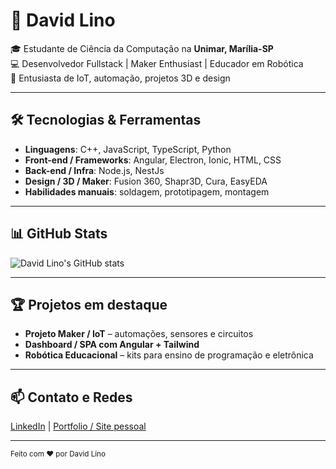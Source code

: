 # 👋 David Lino

🎓 Estudante de Ciência da Computação na **Unimar, Marília-SP**  
💻 Desenvolvedor Fullstack | Maker Enthusiast | Educador em Robótica  
🎯 Entusiasta de IoT, automação, projetos 3D e design  

---

## 🛠 Tecnologias & Ferramentas

- **Linguagens**: C++, JavaScript, TypeScript, Python  
- **Front-end / Frameworks**: Angular, Electron, Ionic, HTML, CSS  
- **Back-end / Infra**: Node.js, NestJs 
- **Design / 3D / Maker**: Fusion 360, Shapr3D, Cura, EasyEDA  
- **Habilidades manuais**: soldagem, prototipagem, montagem  

---

## 📊 GitHub Stats

![David Lino's GitHub stats](https://github-readme-stats.vercel.app/api?username=DavidLinoe&show_icons=true&theme=radical)

---

## 🏆 Projetos em destaque

- **Projeto Maker / IoT** – automações, sensores e circuitos  
- **Dashboard / SPA com Angular + Tailwind**  
- **Robótica Educacional** – kits para ensino de programação e eletrônica  

---

## 📫 Contato e Redes

[LinkedIn](https://www.linkedin.com/in/seu-perfil) | [Portfolio / Site pessoal](https://david-lino.vercel.app)  


---

<p><sub>Feito com ❤️ por David Lino</sub></p>
